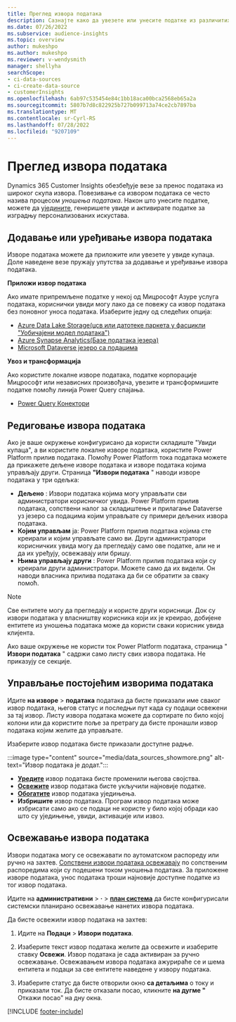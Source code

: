 ```yaml
---
title: Преглед извора података
description: Сазнајте како да увезете или унесите податке из различитих извора.
ms.date: 07/26/2022
ms.subservice: audience-insights
ms.topic: overview
author: mukeshpo
ms.author: mukeshpo
ms.reviewer: v-wendysmith
manager: shellyha
searchScope:
- ci-data-sources
- ci-create-data-source
- customerInsights
ms.openlocfilehash: 6ab97c535454e84c1bb18aca00bca2568eb65a2a
ms.sourcegitcommit: 5807b7d8c822925b727b099713a74ce2cb7897ba
ms.translationtype: MT
ms.contentlocale: sr-Cyrl-RS
ms.lasthandoff: 07/28/2022
ms.locfileid: "9207109"
---
```

# <a name="data-sources-overview"></a>Преглед извора података

Dynamics 365 Customer Insights обезбеђује везе за пренос података из широког скупа извора. Повезивање са извором података се често назива процесом *уношења података*. Након што унесите податке, можете да [уједините](data-unification.md), генеришете увиде и активирате податке за изградњу персонализованих искустава.

## <a name="add-or-edit-data-sources"></a>Додавање или уређивање извора података

Изворе података можете да приложите или увезете у увиде купаца. Доле наведене везе пружају упутства за додавање и уређивање извора података.

**Приложи извор података**

Ако имате припремљене податке у некој од Мицрософт Азуре услуга података, кориснички увиди могу лако да се повежу са извор података без поновног уноса података. Изаберите једну од следећих опција:
- [Azure Data Lake Storage(цсв или датотеке паркета у фасцикли "Уобичајени модел података")](connect-common-data-model.md)
- [Azure Synapse Analytics(Базе података језера)](connect-synapse.md)
- [Microsoft Dataverse језеро са подацима](connect-dataverse-managed-lake.md)

**Увоз и трансформација**

Ако користите локалне изворе података, податке корпорације Мицрософт или независних произвођача, увезите и трансформишите податке помоћу линија Power Query спајања.
- [Power Query Конектори](connect-power-query.md)

## <a name="review-data-sources"></a>Редиговање извора података

Ако је ваше окружење конфигурисано да користи складиште "Увиди купаца", а ви користите локалне изворе података, користите Power Platform прилив података. Помоћу Power Platform тока података можете да прикажете дељене изворе података и изворе података којима управљају други. Страница **"Извори података** " наводи изворе података у три одељка:
- **Дељено** : Извори података којима могу управљати сви администратори корисничког увида. Power Platform прилив података, сопствени налог за складиштење и прилагање Dataverse уз језеро са подацима којим управљате су примери дељених извора података.
- **Којим управљам** ја: Power Platform прилив података којима сте креирали и којим управљате само ви. Други администратори корисничких увида могу да прегледају само ове податке, али не и да их уређују, освежавају или бришу.
- **Њима управљају други** : Power Platform прилив података који су креирали други администратори. Можете само да их видели. Он наводи власника прилива података да би се обратити за сваку помоћ.
> [!NOTE]
> Све ентитете могу да прегледају и користе други корисници. Док су извори података у власништву корисника који их је креирао, добијене ентитете из уношења података може да користи сваки корисник увида клијента.

Ако ваше окружење не користи ток Power Platform података, страница " **Извори података** " садржи само листу свих извора података. Не приказују се секције.

## <a name="manage-existing-data-sources"></a>Управљање постојећим изворима података

Идите **на изворе** > **података** података да бисте приказали име сваког извор података, његов статус и последњи пут када су подаци освежени за тај извор. Листу извора података можете да сортирате по било којој колони или да користите поље за претрагу да бисте пронашли извор података којим желите да управљате.

Изаберите извор података бисте приказали доступне радње.

:::image type="content" source="media/data_sources_showmore.png" alt-text="Извор података је додат.":::

- [**Уредите**](#add-or-edit-data-sources) извор података бисте променили његова својства.
- [**Освежите**](#refresh-data-sources) извор података бисте укључили најновије податке.
- [**Обогатите**](data-sources-enrichment.md) извор података уједињења.
- **Избришите** извор података. Програм извор података може избрисати само ако се подаци не користе у било којој обради као што су уједињење, увиди, активације или извоз.

## <a name="refresh-data-sources"></a>Освежавање извора података

Извори података могу се освежавати по аутоматском распореду или ручно на захтев. [Сопствени извори података освежавају](connect-power-query.md#add-data-from-on-premises-data-sources) по сопственим распоредима који су подешени током уношења података. За приложене изворе података, унос података троши најновије доступне податке из тог извор података.

Идите на **административни** > **·** > [**план система**](system.md#schedule-tab) да бисте конфигурисали системски планирано освежавање нанетих извора података.

Да бисте освежили извор података на захтев:

1. Идите на **Подаци** > **Извори података**.

1. Изаберите текст извор података желите да освежите и изаберите ставку **Освежи**. Извор података је сада активиран за ручно освежавање. Освежавањем извора података ажурираће се и шема ентитета и подаци за све ентитете наведене у извору података.

1. Изаберите статус да бисте отворили окно **са детаљима** о току и приказали ток. Да бисте отказали посао, кликните **на дугме "** Откажи посао" на дну окна.

[!INCLUDE [footer-include](includes/footer-banner.md)]
